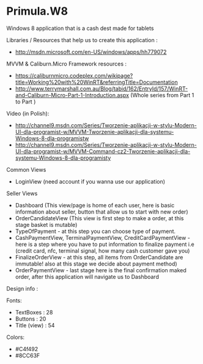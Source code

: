 Primula.W8
==========

Windows 8 application that is a cash dest made for tablets


Libraries / Resources that help us to create this application :
- http://msdn.microsoft.com/en-US/windows/apps/hh779072

MVVM & Caliburn.Micro Framework resources :
- https://caliburnmicro.codeplex.com/wikipage?title=Working%20with%20WinRT&referringTitle=Documentation
- http://www.terrymarshall.com.au/Blog/tabid/162/EntryId/157/WinRT-and-Caliburn-Micro-Part-1-Introduction.aspx (Whole series from Part 1 to Part )

Video (in Polish):
- http://channel9.msdn.com/Series/Tworzenie-aplikacji-w-stylu-Modern-UI-dla-programist-w/MVVM-Tworzenie-aplikacji-dla-systemu-Windows-8-dla-programistw
- http://channel9.msdn.com/Series/Tworzenie-aplikacji-w-stylu-Modern-UI-dla-programist-w/MVVM-Command-cz2-Tworzenie-aplikacji-dla-systemu-Windows-8-dla-programisty

Common Views
- LoginView (need account if you wanna use our application)

Seller Views
- Dashboard (This view/page is home of each user, here is basic information about seller, button that allow us to start with new order)
- OrderCandidateView (This view is first step to make a order, at this stage basket is mutable)
- TypeOfPayment - at this step you can choose type of payment.
- CashPaymentView, TerminalPaymentView, CreditCardPaymentView - here is a step where you have to put information to finalize payment i.e (credit card, nfc, terminal signal, how many cash customer gave you)
- FinalizeOrderView - at this step, all items from OrderCandidate are immutable! also at this stage we decide about payment method)
- OrderPaymentView - last stage here is the final confirmation maked order, after this application will navigate us to Dashboard


Design info :

Fonts:
- TextBoxes : 28
- Buttons : 20
- Title (view) : 54

Colors:
- #C4f492
- #8CC63F
